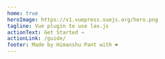 ```yaml
---
home: true
heroImage: https://v1.vuepress.vuejs.org/hero.png
tagline: Vue plugin to use lax.js
actionText: Get Started →
actionLink: /guide/
footer: Made by Himanshu Pant with ❤️
---
```


